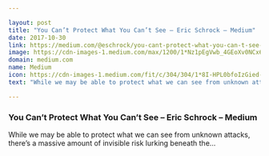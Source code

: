 ```yaml
---

layout: post
title: "You Can’t Protect What You Can’t See – Eric Schrock – Medium"
date: 2017-10-30
link: https://medium.com/@eschrock/you-cant-protect-what-you-can-t-see-fdf13e072a2?source=rss------machine_learning-5
image: https://cdn-images-1.medium.com/max/1200/1*Nz1pEgVwb_4GEoXv0NCx6A.png
domain: medium.com
name: Medium
icon: https://cdn-images-1.medium.com/fit/c/304/304/1*8I-HPL0bfoIzGied-dzOvA.png
text: "While we may be able to protect what we can see from unknown attacks, there’s a massive amount of invisible risk lurking beneath the…"

---
```


### You Can’t Protect What You Can’t See – Eric Schrock – Medium

While we may be able to protect what we can see from unknown attacks, there’s a massive amount of invisible risk lurking beneath the…